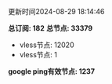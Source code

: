更新时间2024-08-29 18:14:46

**总订阅: 182**
**总节点: 33379**
- vless节点: 12020
- vless节点: 1

**google ping有效节点: 1237**
